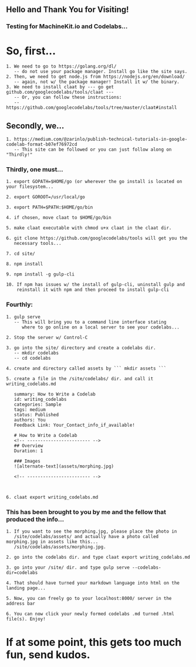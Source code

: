 ## Hello and Thank You for Visiting!

### Testing for MachineKit.io and Codelabs...

# So, first...

    1. We need to go to https://golang.org/dl/
       -- do not use your package manager. Install go like the site says.
    2. Then, we need to get node.js from https://nodejs.org/en/download/
       -- again, not w/ the package manager! Install it w/ the binary.
    3. We need to install claat by --- go get github.com/googlecodelabs/tools/claat --- 
       -- Or, you can follow these instructions: 
       -- https://github.com/googlecodelabs/tools/tree/master/claat#install

## Secondly, we...

    1. https://medium.com/@zarinlo/publish-technical-tutorials-in-google-codelab-format-b07ef76972cd
       -- This site can be followed or you can just follow along on "Thirdly!"

### Thirdly, one must...

    1. export GOPATH=$HOME/go (or wherever the go install is located on your filesystem...

    2. export GOROOT=/usr/local/go

    3. export PATH=$PATH:$HOME/go/bin

    4. if chosen, move claat to $HOME/go/bin

    5. make claat executable with chmod u+x claat in the claat dir.

    6. git clone https://github.com/googlecodelabs/tools will get you the
       necessary tools...

    7. cd site/

    8. npm install

    9. npm install -g gulp-cli

    10. If npm has issues w/ the install of gulp-cli, uninstall gulp and
        reinstall it with npm and then proceed to install gulp-cli

### Fourthly:

    1. gulp serve
       -- This will bring you to a command line interface stating
          where to go online on a local server to see your codelabs...

    2. Stop the server w/ Control-C

    3. go into the site/ directory and create a codelabs dir.
       -- mkdir codelabs
       -- cd codelabs

    4. create and directory called assets by ``` mkdir assets ```

    5. create a file in the /site/codelabs/ dir. and call it writing_codelabs.md
       
       summary: How to Write a Codelab
       id: writing_codelabs
       categories: Sample
       tags: medium
       status: Published 
       authors: You
       Feedback Link: Your_Contact_info_if_available!

       # How to Write a Codelab
       <!-- ------------------------ -->
       ## Overview 
       Duration: 1

       ### Images
       ![alternate-text](assets/morphing.jpg)

       <!-- ------------------------ -->
       
       
       
    6. claat export writing_codelabs.md

### This has been brought to you by me and the fellow that produced the info...

    1. If you want to see the morphing.jpg, please place the photo in
       /site/codelabs/assets/ and actually have a photo called morphing.jpg in assets like this...
       /site/codelabs/assets/morphing.jpg.

    2. go into the codelabs dir. and type claat export writing_codelabs.md

    3. go into your /site/ dir. and type gulp serve --codelabs-dir=codelabs

    4. That should have turned your markdown language into html on the landing page...

    5. Now, you can freely go to your localhost:8000/ server in the address bar

    6. You can now click your newly formed codelabs .md turned .html file(s). Enjoy!

# If at some point, this gets too much fun, send kudos. 

